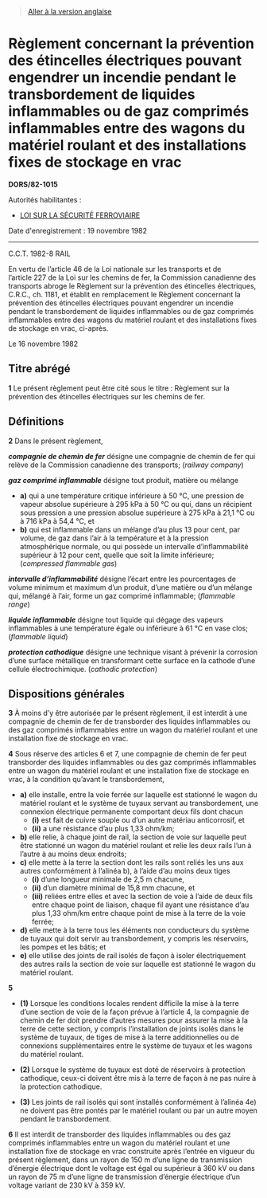 > [Aller à la version anglaise](/en/Regulations/Statutory%20Orders%20and%20Regulations/82/1015.md)

# Règlement concernant la prévention des étincelles électriques pouvant engendrer un incendie pendant le transbordement de liquides inflammables ou de gaz comprimés inflammables entre des wagons du matériel roulant et des installations fixes de stockage en vrac

**DORS/82-1015**

Autorités habilitantes : 
- [LOI SUR LA SÉCURITÉ FERROVIAIRE](/fr/Lois/Lois%20du%20Canada/1985/ch.%2032%20(4e%20suppl.).md)

Date d'enregistrement : 19 novembre 1982

----------

C.C.T. 1982-8 RAIL

En vertu de l’article 46 de la Loi nationale sur les transports et de l’article 227 de la Loi sur les chemins de fer, la Commission canadienne des transports abroge le Règlement sur la prévention des étincelles électriques, C.R.C., ch. 1181, et établit en remplacement le Règlement concernant la prévention des étincelles électriques pouvant engendrer un incendie pendant le transbordement de liquides inflammables ou de gaz comprimés inflammables entre des wagons du matériel roulant et des installations fixes de stockage en vrac, ci-après.

Le 16 novembre 1982




## Titre abrégé


**1** Le présent règlement peut être cité sous le titre : Règlement sur la prévention des étincelles électriques sur les chemins de fer.




## Définitions


**2** Dans le présent règlement,

***compagnie de chemin de fer*** désigne une compagnie de chemin de fer qui relève de la Commission canadienne des transports; (*railway company*)

***gaz comprimé inflammable*** désigne tout produit, matière ou mélange
- **a)** qui a une température critique inférieure à 50 °C, une pression de vapeur absolue supérieure à 295 kPa à 50 °C ou qui, dans un récipient sous pression a une pression absolue supérieure à 275 kPa à 21,1 °C ou à 716 kPa à 54,4 °C, et
- **b)** qui est inflammable dans un mélange d’au plus 13 pour cent, par volume, de gaz dans l’air à la température et à la pression atmosphérique normale, ou qui possède un intervalle d’inflammabilité supérieur à 12 pour cent, quelle que soit la limite inférieure; (*compressed flammable gas*)

***intervalle d’inflammabilité*** désigne l’écart entre les pourcentages de volume minimum et maximum d’un produit, d’une matière ou d’un mélange qui, mélangé à l’air, forme un gaz comprimé inflammable; (*flammable range*)

***liquide inflammable*** désigne tout liquide qui dégage des vapeurs inflammables à une température égale ou inférieure à 61 °C en vase clos; (*flammable liquid*)

***protection cathodique*** désigne une technique visant à prévenir la corrosion d’une surface métallique en transformant cette surface en la cathode d’une cellule électrochimique. (*cathodic protection*)




## Dispositions générales


**3** À moins d’y être autorisée par le présent règlement, il est interdit à une compagnie de chemin de fer de transborder des liquides inflammables ou des gaz comprimés inflammables entre un wagon du matériel roulant et une installation fixe de stockage en vrac.



**4** Sous réserve des articles 6 et 7, une compagnie de chemin de fer peut transborder des liquides inflammables ou des gaz comprimés inflammables entre un wagon du matériel roulant et une installation fixe de stockage en vrac, à la condition qu’avant le transbordement,
- **a)** elle installe, entre la voie ferrée sur laquelle est stationné le wagon du matériel roulant et le système de tuyaux servant au transbordement, une connexion électrique permanente comportant deux fils dont chacun
	- **(i)** est fait de cuivre souple ou d’un autre matériau anticorrosif, et
	- **(ii)** a une résistance d’au plus 1,33 ohm/km;
- **b)** elle relie, à chaque joint de rail, la section de voie sur laquelle peut être stationné un wagon du matériel roulant et relie les deux rails l’un à l’autre à au moins deux endroits;
- **c)** elle mette à la terre la section dont les rails sont reliés les uns aux autres conformément à l’alinéa b), à l’aide d’au moins deux tiges
	- **(i)** d’une longueur minimale de 2,5 m chacune,
	- **(ii)** d’un diamètre minimal de 15,8 mm chacune, et
	- **(iii)** reliées entre elles et avec la section de voie à l’aide de deux fils entre chaque point de liaison, chaque fil ayant une résistance d’au plus 1,33 ohm/km entre chaque point de mise à la terre de la voie ferrée;
- **d)** elle mette à la terre tous les éléments non conducteurs du système de tuyaux qui doit servir au transbordement, y compris les réservoirs, les pompes et les bâtis; et
- **e)** elle utilise des joints de rail isolés de façon à isoler électriquement des autres rails la section de voie sur laquelle est stationné le wagon du matériel roulant.



**5** 

- **(1)** Lorsque les conditions locales rendent difficile la mise à la terre d’une section de voie de la façon prévue à l’article 4, la compagnie de chemin de fer doit prendre d’autres mesures pour assurer la mise à la terre de cette section, y compris l’installation de joints isolés dans le système de tuyaux, de tiges de mise à la terre additionnelles ou de connexions supplémentaires entre le système de tuyaux et les wagons du matériel roulant.

- **(2)** Lorsque le système de tuyaux est doté de réservoirs à protection cathodique, ceux-ci doivent être mis à la terre de façon à ne pas nuire à la protection cathodique.

- **(3)** Les joints de rail isolés qui sont installés conformément à l’alinéa 4e) ne doivent pas être pontés par le matériel roulant ou par un autre moyen pendant le transbordement.



**6** Il est interdit de transborder des liquides inflammables ou des gaz comprimés inflammables entre un wagon du matériel roulant et une installation fixe de stockage en vrac construite après l’entrée en vigueur du présent règlement, dans un rayon de 150 m d’une ligne de transmission d’énergie électrique dont le voltage est égal ou supérieur à 360 kV ou dans un rayon de 75 m d’une ligne de transmission d’énergie électrique d’un voltage variant de 230 kV à 359 kV.


